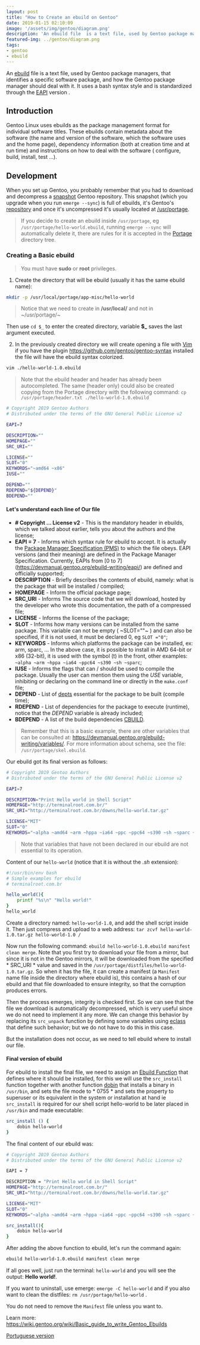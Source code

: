 ```yaml
---
layout: post
title: "How to Create an ebuild on Gentoo"
date: 2019-01-15 02:10:09
image: '/assets/img/gentoo/diagram.png'
description: 'An ebuild file  is a text file, used by Gentoo package manager.'
featured-img: ../gentoo/diagram.png
tags:
- gentoo
- ebuild
---
```


An [ebuild](https://wiki.gentoo.org/wiki/Ebuild) file  is a text file, used by Gentoo package managers, that identifies a specific software package, and how the Gentoo package manager should deal with it. It uses a bash syntax style and is standardized through the [EAPI](https://wiki.gentoo.org/wiki/EAPI) version .

## Introduction

Gentoo Linux uses ebuilds as the package management format for individual software titles. These ebuilds contain metadata about the software (the name and version of the software, which the software uses and the home page), dependency information (both at creation time and at run time) and instructions on how to deal with the software ( configure, build, install, test ...).

## Development

When you set up Gentoo, you probably remember that you had to download and decompress a [snapshot](http://distfiles.gentoo.org/snapshots/) Gentoo repository. This snapshot (which you upgrade when you run `emerge --sync`) is full of ebuilds, it's Gentoo's [repository](https://wiki.gentoo.org/wiki/Ebuild_repository) and once it's uncompressed it's usually located at [/usr/portage](https://wiki.gentoo.org/wiki//usr/portage).

> If you decide to create an ebuild inside `/usr/portage`, eg `/usr/portage/hello-world.ebuild`, running `emerge --sync` will automatically delete it, there are rules for it is accepted in the [Portage](https://wiki.gentoo.org/wiki/Portage) directory tree.

### Creating a Basic ebuild

> You must have **sudo** or **root** privileges.

1. Create the directory that will be ebuild (usually it has the same ebuild name):

```ebuild
mkdir -p /usr/local/portage/app-misc/hello-world
```

> Notice that we need to create in **/usr/local/** and not in ~/usr/portage/~

Then use `cd $_` to enter the created directory, variable **$_** saves the last argument executed.

2. In the previously created directory we will create opening a file with [Vim](https://wiki.gentoo.org/wiki/Vim) if you have the plugin <https://github.com/gentoo/gentoo-syntax> installed the file will have the ebuild syntax colorized.

```ebuild
vim ./hello-world-1.0.ebuild
```

> Note that the ebuild header and header has already been autocompleted. The same (header only) could also be created copying from the Portage directory with the following command: 
`cp /usr/portage/header.txt ./hello-world-1.0.ebuild`

```ebuild
# Copyright 2019 Gentoo Authors
# Distributed under the terms of the GNU General Public License v2

EAPI=7

DESCRIPTION=""
HOMEPAGE=""
SRC_URI=""

LICENSE=""
SLOT="0"
KEYWORDS="~amd64 ~x86"
IUSE=""

DEPEND=""
RDEPEND="${DEPEND}"
BDEPEND=""
```

#### Let's understand each line of Our file

+ **# Copyright ... License v2** - This is the mandatory header in ebuilds, which we talked about earlier, tells you about the authors and the license;
+ **EAPI = 7** - Informs which syntax rule for ebuild to accept. It is actually the [Package Manager Specification (PMS)](https://wiki.gentoo.org/wiki/Package_Manager_Specification) to which the file obeys. EAPI versions (and their meaning) are defined in the Package Manager Specification. Currently, EAPIs from [0 to 7] (https://devmanual.gentoo.org/ebuild-writing/eapi/) are defined and officially supported;
+ **DESCRIPTION** - Briefly describes the contents of ebuild, namely: what is the package that will be installed / compiled;
+ **HOMEPAGE** - Inform the official package page;
+ **SRC_URI** - Informs The source code that we will download, hosted by the developer who wrote this documentation, the path of a compressed file;
+ **LICENSE** - Informs the license of the package;
+ **SLOT** - Informs how many versions can be installed from the same package. This variable can not be empty ( ~SLOT=""~ ) and can also be specified, if it is not used, it must be declared 0, eg `SLOT ="0"`;
+ **KEYWORDS** - Informs which platforms the package can be installed, ex: arm, sparc, ... In the above case, it is possible to install in AMD 64-bit or x86 (32-bit), it is used with the symbol (t) in the front, other examples: `~alpha ~arm ~hppa ~ia64 ~ppc64 ~s390 ~sh ~sparc`;
+ **IUSE** - Informs the flags that can / should be used to compile the package. Usually the user can mention them using the *USE* variable, inhibiting or declaring on the command line or directly in the `make.conf` file;
+ **DEPEND** - List of [depts](https://devmanual.gentoo.org/general-concepts/dependencies/) essential for the package to be built (compile time);
+ **RDEPEND** - List of dependencies for the package to execute (runtime), notice that the *DEPEND* variable is already included;
+ **BDEPEND** - A list of the build dependencies [CBUILD](https://wiki.gentoo.org/wiki/Embedded_Handbook/General/Full#Variables).

> Remember that this is a basic example, there are other variables that can be consulted at: <https://devmanual.gentoo.org/ebuild-writing/variables/>. For more information about schema, see the file: 
`/usr/portage/skel.ebuild`.

Our ebuild got its final version as follows:

```ebuild
# Copyright 2019 Gentoo Authors
# Distributed under the terms of the GNU General Public License v2

EAPI=7

DESCRIPTION="Print Hello world in Shell Script"
HOMEPAGE="http://terminalroot.com.br/"
SRC_URI="http://terminalroot.com.br/downs/hello-world.tar.gz"

LICENSE="MIT"
SLOT="0"
KEYWORDS="~alpha ~amd64 ~arm ~hppa ~ia64 ~ppc ~ppc64 ~s390 ~sh ~sparc ~x86"
```

> Note that variables that have not been declared in our ebuild are not essential to its operation.

Content of our `hello-world` (notice that it is without the *.sh* extension):

```bash
#!/usr/bin/env bash
# Simple examples for ebuild
# terminalroot.com.br

hello_world(){
	printf "%s\n" "Hello world!"
}
hello_world
```

Create a directory named: `hello-world-1.0`, and add the shell script inside it. Then just compress and upload to a web address:
`tar zcvf hello-world-1.0.tar.gz hello-world-1.0 /`

Now run the following command: `ebuild hello-world-1.0.ebuild manifest clean merge`. Note that you first try to download your file from a mirror, but since it is not in the Gentoo mirrors, it will be downloaded from the specified * SRC_URI * value and saved in the `/usr/portage/distfiles/hello-world-1.0.tar.gz`. So when it has the file, it can create a manifest (a `Manifest` name file inside the directory where ebuild is), this contains a hash of our ebuild and that file downloaded to ensure integrity, so that the corruption produces errors.

Then the process emerges, integrity is checked first. So we can see that the file we download is automatically decompressed, which is very useful since we do not need to implement it any more. We can change this behavior by replacing its `src_unpack` function by defining some variables using [eclass](https://wiki.gentoo.org/wiki/Eclass) that define such behavior; but we do not have to do this in this case.

But the installation does not occur, as we need to tell ebuild where to install our file.

#### Final version of ebuild

For ebuild to install the final file, we need to assign an [Ebuild Function](https://devmanual.gentoo.org/ebuild-writing/functions) that defines where it should be installed, for this we will use the `src_install` function together with another function [dobin](https://devmanual.gentoo.org/function-reference/install-functions/) that installs a binary in `/usr/bin`, and sets the file mode to * 0755 * and sets the property to superuser or its equivalent in the system or installation at hand ie `src_install` is required for our shell script hello-world to be later placed in` /usr/bin` and made executable:

```bash
src_install () {
    dobin hello-world
}
```

The final content of our ebuild was:

```ebuild
# Copyright 2019 Gentoo Authors
# Distributed under the terms of the GNU General Public License v2

EAPI = 7

DESCRIPTION = "Print Hello world in Shell Script"
HOMEPAGE="http://terminalroot.com.br/"
SRC_URI="http://terminalroot.com.br/downs/hello-world.tar.gz"

LICENSE="MIT"
SLOT="0"
KEYWORDS="~alpha ~amd64 ~arm ~hppa ~ia64 ~ppc ~ppc64 ~s390 ~sh ~sparc ~x86"

src_install(){
	dobin hello-world
}
```

After adding the above function to ebuild, let's run the command again:

```bash
ebuild hello-world-1.0.ebuild manifest clean merge
```

If all goes well, just run the terminal: `hello-world` and you will see the output: **Hello world!**.

If you want to uninstall, use emerge: `emerge -C hello-world` and if you also want to clean the distfiles: `rm /usr/portage/hello-world` .

You do not need to remove the `Manifest` file unless you want to.

Learn more: <https://wiki.gentoo.org/wiki/Basic_guide_to_write_Gentoo_Ebuilds>

[Portuguese version](https://gitlab.com/terminalroot/gentoo/blob/master/tutoriais/como-criar-um-ebuild-no-gentoo.md)
